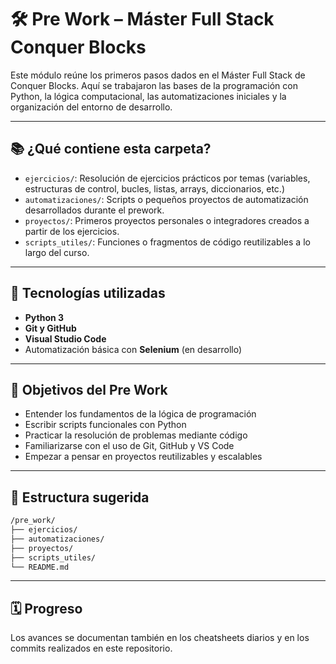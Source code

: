 
# 🛠️ Pre Work – Máster Full Stack Conquer Blocks

Este módulo reúne los primeros pasos dados en el Máster Full Stack de Conquer Blocks. Aquí se trabajaron las bases de la programación con Python, la lógica computacional, las automatizaciones iniciales y la organización del entorno de desarrollo.

---

## 📚 ¿Qué contiene esta carpeta?

- `ejercicios/`: Resolución de ejercicios prácticos por temas (variables, estructuras de control, bucles, listas, arrays, diccionarios, etc.)
- `automatizaciones/`: Scripts o pequeños proyectos de automatización desarrollados durante el prework.
- `proyectos/`: Primeros proyectos personales o integradores creados a partir de los ejercicios.
- `scripts_utiles/`: Funciones o fragmentos de código reutilizables a lo largo del curso.

---

## 🔧 Tecnologías utilizadas

- **Python 3**
- **Git y GitHub**
- **Visual Studio Code**
- Automatización básica con **Selenium** (en desarrollo)

---

## 🧠 Objetivos del Pre Work

- Entender los fundamentos de la lógica de programación
- Escribir scripts funcionales con Python
- Practicar la resolución de problemas mediante código
- Familiarizarse con el uso de Git, GitHub y VS Code
- Empezar a pensar en proyectos reutilizables y escalables

---

## 📌 Estructura sugerida

```bash
/pre_work/
├── ejercicios/
├── automatizaciones/
├── proyectos/
├── scripts_utiles/
└── README.md
```

---

## 🗓️ Progreso

Los avances se documentan también en los cheatsheets diarios y en los commits realizados en este repositorio.
